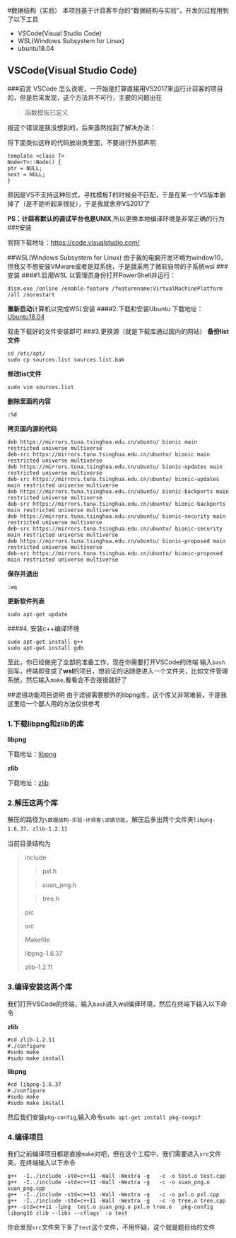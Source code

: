 #数据结构（实验）
本项目基于计蒜客平台的“数据结构与实验”，开发的过程用到了以下工具

- VSCode(Visual Studio Code)
- WSL(Windows Subsystem for Linux)
- ubuntu18.04

## VSCode(Visual Studio Code)
###前言
VSCode 怎么说呢，一开始是打算直接用VS2017来运行计蒜客的项目的，但是后来发现，这个方法并不可行，主要的问题出在
> 函数模板已定义

报这个错误是我没想到的，后来虽然找到了解决办法：

将下面类似这样的代码放进类里面，不要进行外部声明


	template <class T>
	Node<T>::Node() {
    ptr = NULL;
    next = NULL;
	}

原因是VS不支持这种形式，寻找模板T的时候会不匹配，于是在某一个VS版本删掉了（是不是听起来很扯），于是我就舍弃VS2017了

**PS：**计蒜客默认的调试平台也是**UNIX**,所以更换本地编译环境是非常正确的行为
###安装

官网下载地址：https://code.visualstudio.com/

##WSL(Windows Subsystem for Linux)
由于我的电脑开发环境为window10，但我又不想安装VMware或者是双系统，于是就采用了微软自带的子系统wsl
###安装
####1.启用WSL
以管理员身份打开PowerShell并运行：

	dism.exe /online /enable-feature /featurename:VirtualMachinePlatform /all /norestart

**重新启动**计算机以完成WSL安装
####2.下载和安装Ubuntu
下载地址：[Ubuntu18.04](https://wsldownload.azureedge.net/CanonicalGroupLimited.Ubuntu18.04onWindows_1804.2018.817.0_x64__79rhkp1fndgsc.Appx)

双击下载好的文件安装即可
###3.更换源（就是下载库通过国内的网站）
**备份list文件**

	cd /etc/apt/
	sudo cp sources.list sources.list.bak
**修改list文件**

	sudo vim sources.list
**删除里面的内容**

	:%d
	
**拷贝国内源的代码**
	
	deb https://mirrors.tuna.tsinghua.edu.cn/ubuntu/ bionic main restricted universe multiverse
	deb-src https://mirrors.tuna.tsinghua.edu.cn/ubuntu/ bionic main restricted universe multiverse
	deb https://mirrors.tuna.tsinghua.edu.cn/ubuntu/ bionic-updates main restricted universe multiverse
	deb-src https://mirrors.tuna.tsinghua.edu.cn/ubuntu/ bionic-updates main restricted universe multiverse
	deb https://mirrors.tuna.tsinghua.edu.cn/ubuntu/ bionic-backports main restricted universe multiverse
	deb-src https://mirrors.tuna.tsinghua.edu.cn/ubuntu/ bionic-backports main restricted universe multiverse
	deb https://mirrors.tuna.tsinghua.edu.cn/ubuntu/ bionic-security main restricted universe multiverse
	deb-src https://mirrors.tuna.tsinghua.edu.cn/ubuntu/ bionic-security main restricted universe multiverse
	deb https://mirrors.tuna.tsinghua.edu.cn/ubuntu/ bionic-proposed main restricted universe multiverse
	deb-src https://mirrors.tuna.tsinghua.edu.cn/ubuntu/ bionic-proposed main restricted universe multiverse

**保存并退出**

	:wq

**更新软件列表**

	sudo apt-get update

####4. 安装c++编译环境
	
	sudo apt-get install g++
	sudo apt-get install gdb

至此，你已经做完了全部的准备工作，现在你需要打开VSCode的终端
输入`bash`回车，终端即变成了**wsl**的项目，想验证的话随便进入一个文件夹，比如文件管理系统，然后输入`make`,看看会不会报错就好了

##滤镜功能项目说明
由于滤镜需要额外的libpng库，这个库又非常难装，于是我这里给一个鄙人用的方法仅供参考

### 1.下载libpng和zlib的库
**libpng**

下载地址：[libpng](https://sourceforge.net/projects/libpng/files/libpng16/1.6.37/libpng-1.6.37.tar.gz/download)

**zlib**

下载地址：[zlib](https://sourceforge.net/projects/libpng/files/zlib/1.2.11/zlib-1.2.11.tar.xz/download)
### 2.解压这两个库

解压的路径为`\数据结构-实验-计蒜客\滤镜功能`，解压后多出两个文件夹`libpng-1.6.37`、`zlib-1.2.11`

当前目录结构为
	
>include
>>pxl.h
>
>>suan_png.h
>
>>tree.h
>
> pic
>
> src
>
> Makefile
> 
> libpng-1.6.37
> 
> zlib-1.2.11

### 3.编译安装这两个库
我们打开VSCode的终端，输入`bash`进入wsl编译环境，然后在终端下输入以下命令

**zlib**

	#cd zlib-1.2.11
	#./configure
	#sudo make
	#sudo make install

**libpng**

	#cd libpng-1.6.37
	#./configure
	#sudo make
	#sudo make install

然后我们安装`pkg-config`,输入命令`sudo apt-get install pkg-congif`

### 4.编译项目
我们之前编译项目都是直接`make`对吧，但在这个工程中，我们需要进入`src`文件夹，在终端输入以下命令

	g++  -I../include -std=c++11 -Wall -Wextra -g   -c -o test.o test.cpp
	g++  -I../include -std=c++11 -Wall -Wextra -g   -c -o suan_png.o suan_png.cpp
	g++  -I../include -std=c++11 -Wall -Wextra -g   -c -o pxl.o pxl.cpp
	g++  -I../include -std=c++11 -Wall -Wextra -g   -c -o tree.o tree.cpp
	g++ -std=c++11 -lpng  test.o suan_png.o pxl.o tree.o  `pkg-config libpng16 zlib --libs --cflags` -o test

你会发现`src`文件夹下多了`test`这个文件，不用怀疑，这个就是题目给的文件
